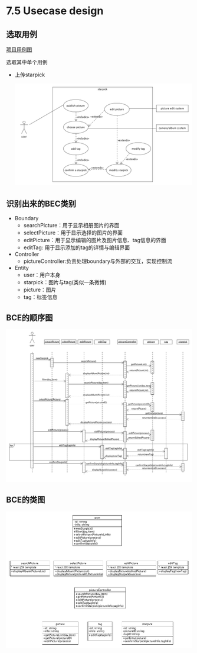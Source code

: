 # 7.5 Usecase design
## 选取用例

[项目用例图](https://starpick.github.io/dashboard/6.1_Usecase%20Diagram)

选取其中单个用例

* 上传starpick
	
	![](image/usecase_publish_starpick.png)
	

## 识别出来的BEC类别

* Boundary
	* searchPicture：用于显示相册图片的界面
	* selectPicture：用于显示选择的图片的界面
	* editPicture：用于显示编辑的图片及图片信息、tag信息的界面
	* editTag: 用于显示添加的tag的详情与编辑界面
* Controller
	* pictureController:负责处理boundary与外部的交互，实现控制流
* Entity
	* user：用户本身
	* starpick：图片与tag(类似一条微博)
	* picture：图片
	* tag：标签信息

## BCE的顺序图

![](image/bce_squence.png)

## BCE的类图

![](image/bce_class.png)
